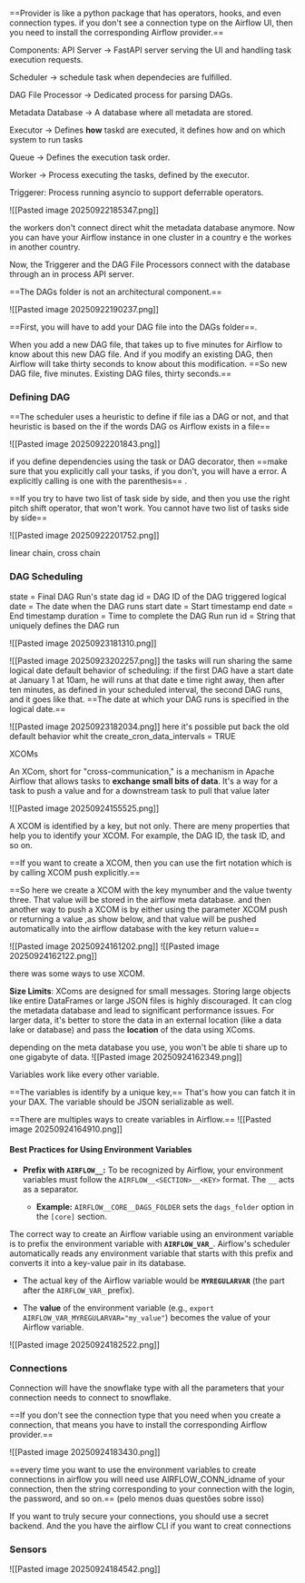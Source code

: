 ==Provider is like a python package that has operators, hooks, and even connection types.  if you don't see a connection type on the Airflow UI, then you need to install the corresponding Airflow provider.==

Components: 
API Server -> FastAPI server serving the UI and handling task execution requests.

Scheduler -> schedule task when dependecies are fulfilled.

DAG File Processor -> Dedicated process for parsing DAGs.

Metadata Database -> A database where all metadata are stored.

Executor -> Defines **how** taskd are executed, it defines how and on which system to run tasks

Queue -> Defines the execution task order.

Worker -> Process executing the tasks, defined by the executor.

Triggerer: Process running asyncio to support deferrable operators.


![[Pasted image 20250922185347.png]]

the workers don't connect direct whit the metadata database anymore. Now you can have your Airflow instance in one cluster in a country e the workes in another country. 

Now, the Triggerer and the DAG File Processors connect with the database through an in process API server.

==The DAGs folder is not an architectural component.== 

![[Pasted image 20250922190237.png]]

==First, you will have to add your DAG file into the DAGs folder==.

When you add a new DAG file, that takes up to five minutes for Airflow to know about this new DAG file. And if you modify an existing DAG, then Airflow will take thirty seconds to know about this modification. 
==So new DAG file, five minutes. Existing DAG files, thirty seconds.==

### Defining DAG

==The scheduler uses a heuristic to define if file ias a DAG or not, and that heuristic is based on the if the words DAG os Airflow exists in a file==

![[Pasted image 20250922201843.png]]

if you define dependencies  using the task or DAG decorator, then ==make sure that you explicitly call your tasks, if you don't, you will have a error. A explicitly calling is one with the parenthesis== .

==If you try to have two list of task side by side, and then you use the right pitch shift operator, that won't work. You cannot have two list of tasks side by side==

![[Pasted image 20250922201752.png]]

linear chain, cross chain

### DAG Scheduling

state = Final DAG Run's state
dag id = DAG ID of the DAG triggered
logical date = The date when the DAG runs
start date = Start timestamp
end date = End timestamp
duration = Time to complete the DAG Run
run id = String that uniquely defines the DAG run

![[Pasted image 20250923181310.png]]

![[Pasted image 20250923202257.png]]
the tasks will run sharing the same logical date
default behavior of scheduling: if the first DAG have a start date at January 1 at 10am, he will runs at that date e time right away, then after ten minutes, as defined in your scheduled interval, the second DAG runs, and it goes like that. ==The date at which your DAG runs is specified in the logical date.==

![[Pasted image 20250923182034.png]]
here it's possible put back the old default behavior whit the create_cron_data_intervals = TRUE

XCOMs

An XCom, short for "cross-communication," is a mechanism in Apache Airflow that allows tasks to **exchange small bits of data**. It's a way for a task to push a value and for a downstream task to pull that value later

![[Pasted image 20250924155525.png]]

A XCOM is identified by a key, but not only. There are meny properties that help you to identify your XCOM. For example, the DAG ID, the task ID, and so on.

==If you want to create a XCOM, then you can use the firt notation which is by calling XCOM push explicitly.==

==So here we create a XCOM with the key mynumber and the value twenty three. That value will be stored in the airflow meta database. and then another way to push a XCOM is by either using the parameter XCOM push or returning a value ,as show below, and that value will be pushed automatically into the airflow database with the key return value==

![[Pasted image 20250924161202.png]]
![[Pasted image 20250924162122.png]]

there was some ways to use XCOM.

**Size Limits**: XComs are designed for small messages. Storing large objects like entire DataFrames or large JSON files is highly discouraged. It can clog the metadata database and lead to significant performance issues. For larger data, it's better to store the data in an external location (like a data lake or database) and pass the **location** of the data using XComs.

depending on the meta database you use, you won't be able ti share up to one gigabyte of data.
![[Pasted image 20250924162349.png]]

Variables work like every other variable.

==The variables is identify by a unique key,== That's how you can fatch it in your DAX. The variable should be JSON serializable as well.

==There are multiples ways to create variables in Airflow.==
![[Pasted image 20250924164910.png]]
#### Best Practices for Using Environment Variables

- **Prefix with `AIRFLOW__`:** To be recognized by Airflow, your environment variables must follow the `AIRFLOW__<SECTION>__<KEY>` format. The `__` acts as a separator.
    
    - **Example:** `AIRFLOW__CORE__DAGS_FOLDER` sets the `dags_folder` option in the `[core]` section.

The correct way to create an Airflow variable using an environment variable is to prefix the environment variable with **`AIRFLOW_VAR_`**. Airflow's scheduler automatically reads any environment variable that starts with this prefix and converts it into a key-value pair in its database.

- The actual key of the Airflow variable would be **`MYREGULARVAR`** (the part after the `AIRFLOW_VAR_` prefix).
    
- The **value** of the environment variable (e.g., `export AIRFLOW_VAR_MYREGULARVAR="my_value"`) becomes the value of your Airflow variable.

![[Pasted image 20250924182522.png]]
### Connections

Connection will have the snowflake type with all the parameters that your connection needs to connect to snowflake.

==If you don't see the connection type that  you need when you create a connection, that means you have to install the corresponding Airflow provider.==

![[Pasted image 20250924183430.png]]

==every time you want to use the environment variables to create connections in airflow you will need use AIRFLOW_CONN_idname of your connection, then the string corresponding to your connection with the login, the password, and so on.== (pelo menos duas questões sobre isso)

If you want to truly secure your connections, you should use a secret backend. And the you have the airflow CLI if you want to creat connections

### Sensors

![[Pasted image 20250924184542.png]]